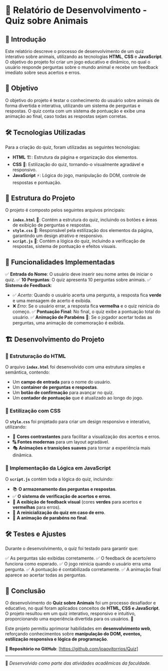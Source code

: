 # 📝 Relatório de Desenvolvimento - Quiz sobre Animais

## 📌 Introdução
Este relatório descreve o processo de desenvolvimento de um quiz interativo sobre animais, utilizando as tecnologias **HTML**, **CSS** e **JavaScript**. O objetivo do projeto foi criar um jogo educativo e dinâmico, no qual o usuário responde perguntas sobre o mundo animal e recebe um feedback imediato sobre seus acertos e erros.

## 🎯 Objetivo
O objetivo do projeto é testar o conhecimento do usuário sobre animais de forma divertida e interativa, utilizando um sistema de perguntas e respostas. O quiz conta com um sistema de pontuação e exibe uma animação ao final, caso todas as respostas sejam corretas.

## 🛠️ Tecnologias Utilizadas
Para a criação do quiz, foram utilizadas as seguintes tecnologias:

- **HTML** 🏗️: Estrutura da página e organização dos elementos.
- **CSS** 🎨: Estilização do quiz, tornando-o visualmente agradável e responsivo.
- **JavaScript** ⚡: Lógica do jogo, manipulação do DOM, controle de respostas e pontuação.

## 📂 Estrutura do Projeto
O projeto é composto pelos seguintes arquivos principais:

- **`index.html`** 📜: Contém a estrutura do quiz, incluindo os botões e áreas de exibição de perguntas e respostas.
- **`style.css`** 🎨: Responsável pela estilização dos elementos da página, garantindo um design atrativo e responsivo.
- **`script.js`** 🧠: Contém a lógica do quiz, incluindo a verificação de respostas, sistema de pontuação e efeitos visuais.

## 🚀 Funcionalidades Implementadas

✅ **Entrada do Nome**: O usuário deve inserir seu nome antes de iniciar o quiz.
✅ **10 Perguntas**: O quiz apresenta 10 perguntas sobre animais.
✅ **Sistema de Feedback**:
   - ✅ *Acerto*: Quando o usuário acerta uma pergunta, a resposta fica **verde** e uma mensagem de acerto é exibida.
   - ❌ *Erro*: Se o usuário errar, a resposta fica **vermelha** e o quiz reinicia do começo.
✅ **Pontuação Final**: No final, o quiz exibe a pontuação total do usuário.
✅ **Animação de Parabéns** 🎉: Se o jogador acertar todas as perguntas, uma animação de comemoração é exibida.

## 🏗️ Desenvolvimento do Projeto

### 📌 Estruturação do HTML
O arquivo **`index.html`** foi desenvolvido com uma estrutura simples e semântica, contendo:

- Um **campo de entrada** para o nome do usuário.
- Um **container de perguntas e respostas**.
- Um **botão de confirmação** para avançar no quiz.
- Um **contador de pontuação** que é atualizado ao longo do jogo.

### 🎨 Estilização com CSS
O **`style.css`** foi projetado para criar um design responsivo e interativo, utilizando:

- 🎨 **Cores contrastantes** para facilitar a visualização dos acertos e erros.
- 🔠 **Fontes modernas** para um layout agradável.
- 🎭 **Animações e transições suaves** para tornar a experiência mais dinâmica.

### 🧠 Implementação da Lógica em JavaScript
O **`script.js`** contém toda a lógica do quiz, incluindo:

- 📚 **O armazenamento das perguntas e respostas**.
- ✅ **O sistema de verificação de acertos e erros**.
- 🎨 **A exibição de feedback visual** (cores **verdes** para acertos e **vermelhas** para erros).
- 🔄 **A reinicialização do quiz em caso de erro**.
- 🎉 **A animação de parabéns no final**.

## 🛠️ Testes e Ajustes
Durante o desenvolvimento, o quiz foi testado para garantir que:

✅ As perguntas são exibidas corretamente.
✅ O feedback de acerto/erro funciona como esperado.
✅ O jogo reinicia quando o usuário erra uma pergunta.
✅ A pontuação é contabilizada corretamente.
✅ A animação final aparece ao acertar todas as perguntas.

## 📌 Conclusão
O desenvolvimento do **Quiz sobre Animais** foi um processo desafiador e educativo, no qual foram aplicados conceitos de **HTML, CSS e JavaScript**. O projeto resultou em um quiz interativo, responsivo e intuitivo, proporcionando uma experiência divertida para os usuários. 🚀

Este projeto permitiu aprimorar habilidades em **desenvolvimento web**, reforçando conhecimentos sobre **manipulação do DOM, eventos, estilização responsiva e lógica de programação**.

🔗 **Repositório no GitHub**: [https://github.com/joaovitorrios/Quiz]

---
📌 *Desenvolvido como parte das atividades acadêmicas da faculdade.*
